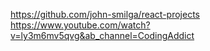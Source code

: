 https://github.com/john-smilga/react-projects
https://www.youtube.com/watch?v=ly3m6mv5qvg&ab_channel=CodingAddict 
